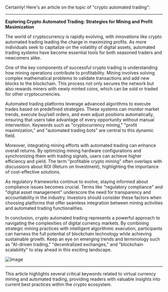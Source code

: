 Certainly! Here's an article on the topic of "crypto automated trading":

---

**Exploring Crypto Automated Trading: Strategies for Mining and Profit Maximization**

The world of cryptocurrency is rapidly evolving, with innovations like crypto automated trading leading the charge in maximizing profits. As more individuals seek to capitalize on the volatility of digital assets, automated trading systems have become essential tools for both seasoned traders and newcomers alike.

One of the key components of successful crypto trading is understanding how mining operations contribute to profitability. Mining involves solving complex mathematical problems to validate transactions and add new blocks to the blockchain. This process not only secures the network but also rewards miners with newly minted coins, which can be sold or traded for other cryptocurrencies.

Automated trading platforms leverage advanced algorithms to execute trades based on predefined strategies. These systems can monitor market trends, execute buy/sell orders, and even adjust positions automatically, ensuring that users take advantage of every opportunity without manual intervention. Keywords such as "cryptocurrency mining," "profit maximization," and "automated trading bots" are central to this dynamic field.

Moreover, integrating mining efforts with automated trading can enhance overall returns. By optimizing mining hardware configurations and synchronizing them with trading signals, users can achieve higher efficiency and yield. The term "profitable crypto mining" often overlaps with discussions about ROI (Return on Investment), highlighting the importance of cost-effective solutions.

As regulatory frameworks continue to evolve, staying informed about compliance issues becomes crucial. Terms like "regulatory compliance" and "digital asset management" underscore the need for transparency and accountability in the industry. Investors should consider these factors when choosing platforms that offer seamless integration between mining activities and automated trading functionalities.

In conclusion, crypto automated trading represents a powerful approach to navigating the complexities of digital currency markets. By combining strategic mining practices with intelligent algorithmic execution, participants can harness the full potential of blockchain technology while achieving sustainable growth. Keep an eye on emerging trends and terminology such as "AI-driven trading," "decentralized exchanges," and "blockchain scalability" to stay ahead in this exciting landscape.

![Image](https://github.com/user-attachments/assets/31692037-0104-4703-abd1-696b6a7dd41b)

--- 

This article highlights several critical keywords related to virtual currency mining and automated trading, providing readers with valuable insights into current best practices within the crypto ecosystem.